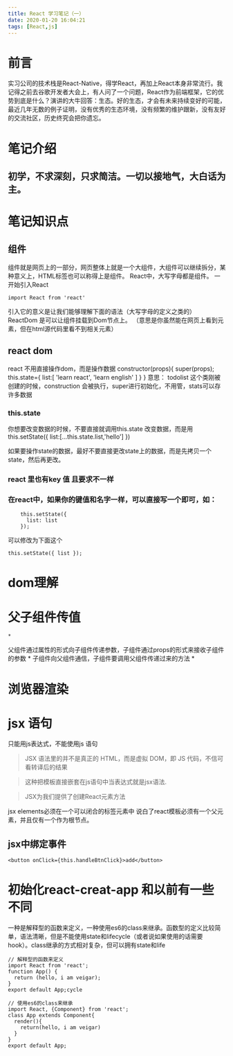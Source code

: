 ```yaml
---
title: React 学习笔记（一）
date: 2020-01-20 16:04:21
tags: [React,js]
---
```

# 前言
实习公司的技术栈是React-Native，得学React，再加上React本身非常流行。我记得之前去谷歌开发者大会上，有人问了一个问题，React作为前端框架，它的优势到底是什么？演讲的大牛回答：生态。好的生态，才会有未来持续变好的可能，最近几年无数的例子证明，没有优秀的生态环境，没有频繁的维护跟新，没有友好的交流社区，历史终究会把你遗忘。
# 笔记介绍
## **初学，不求深刻，只求简洁。一切以接地气，大白话为主。**
# 笔记知识点
## 组件
组件就是网页上的一部分，网页整体上就是一个大组件，大组件可以继续拆分，某种意义上，HTML标签也可以称得上是组件。
React中，大写字母都是组件。
一开始引入React
```
import React from 'react'
```
引入它的意义是让我们能够理解下面的语法（大写字母的定义之类的）
ReactDom 是可以让组件挂载到Dom节点上。
（意思是你虽然能在网页上看到元素，但在html源代码里看不到相关元素）

## react dom

react 不用直接操作dom，而是操作数据
constructor(props){
    super(props);
    this.state={
        list:[
            'learn react',
            'learn english'
        ]
    }
}
意思： todolist 这个类刚被创建的时候，construction 会被执行，super进行初始化，不用管，stats可以存许多数据


### this.state
你想要改变数据的时候，不要直接就调用this.state 改变数据，而是用this.setState({
    list:[...this.state.list,'hello']
})

如果要操作state的数据，最好不要直接更改state上的数据，而是先拷贝一个state，然后再更改。

### react 里也有key 值 且要求不一样
### 在react中，如果你的键值和名字一样，可以直接写一个即可，如：
```
    this.setState({
      list: list
    });
```
可以修改为下面这个
```
this.setState({ list });
```

# dom理解
# 父子组件传值

	* 
父组件通过属性的形式向子组件传递参数，子组件通过props的形式来接收子组件的参数
	* 
子组件向父组件通信，子组件要调用父组件传递过来的方法
	* 



# 浏览器渲染

# jsx 语句
只能用js表达式，不能使用js 语句

>  JSX 语法里的并不是真正的 HTML，而是虚拟 DOM，即 JS 代码，不信可看转译后的结果

>  这种把模板直接嵌套在js语句中当表达式就是jsx语法.

>  JSX为我们提供了创建React元素方法

jsx elements必须在一个可以闭合的标签元素中
说白了react模板必须有一个父元素，并且仅有一个作为根节点。

## jsx中绑定事件

```
<button onClick={this.handleBtnClick}>add</button>
```

# 初始化react-creat-app 和以前有一些不同

一种是解释型的函数来定义，一种使用es6的class来继承。函数型的定义比较简单，语法清晰，但是不能使用state和lifecycle（或者说如果使用的话需要hook）。class继承的方式相对复杂，但可以拥有state和life
```
// 解释型的函数来定义
import React from 'react';
function App() {
  return (hello, i am veigar);
}
export default App;cycle
```
```
// 使用es6的class来继承
import React, {Component} from 'react';
class App extends Component{
  render(){
    return(hello, i am veigar)
  }
}
export default App;
```